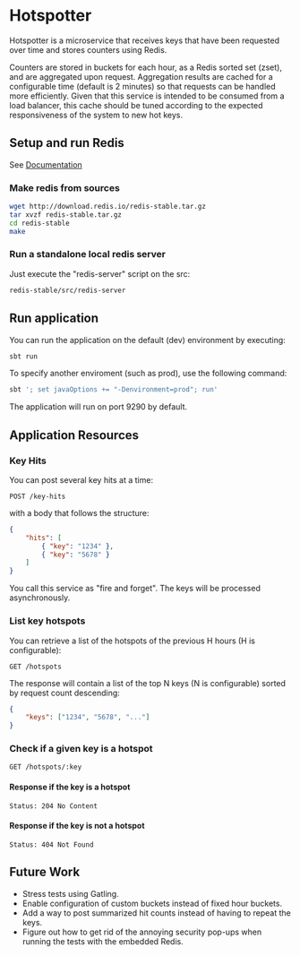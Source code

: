 # Hotspotter
Hotspotter is a microservice that receives keys that have been requested over time and stores counters using Redis.

Counters are stored in buckets for each hour, as a Redis sorted set (zset), and are aggregated upon request. 
Aggregation results are cached for a configurable time (default is 2 minutes) so that requests can be handled more efficiently.
Given that this service is intended to be consumed from a load balancer, this cache should be tuned according to the
expected responsiveness of the system to new hot keys.

## Setup and run Redis
See [Documentation](https://redis.io/topics/quickstart)

### Make redis from sources
```bash
wget http://download.redis.io/redis-stable.tar.gz
tar xvzf redis-stable.tar.gz
cd redis-stable
make
```

### Run a standalone local redis server
Just execute the "redis-server" script on the src:
```bash
redis-stable/src/redis-server
```

## Run application
You can run the application on the default (dev) environment by executing:
```bash
sbt run
```

To specify another enviroment (such as prod), use the following command:
```bash
sbt '; set javaOptions += "-Denvironment=prod"; run'
```

The application will run on port 9290 by default.

## Application Resources

### Key Hits
You can post several key hits at a time: 
```code
POST /key-hits
```
with a body that follows the structure:
```json
{
	"hits": [
		{ "key": "1234" },
		{ "key": "5678" }
	]
}
```
You call this service as "fire and forget". The keys will be processed asynchronously.

### List key hotspots
You can retrieve a list of the hotspots of the previous H hours (H is configurable):
```code
GET /hotspots
``` 
The response will contain a list of the top N keys (N is configurable) sorted by request count descending:
```json
{
	"keys": ["1234", "5678", "..."]
}
```

### Check if a given key is a hotspot
````code
GET /hotspots/:key
````
#### Response if the key is a hotspot
```code
Status: 204 No Content
```

#### Response if the key is not a hotspot
```code
Status: 404 Not Found
```


## Future Work

* Stress tests using Gatling.
* Enable configuration of custom buckets instead of fixed hour buckets.
* Add a way to post summarized hit counts instead of having to repeat the keys.
* Figure out how to get rid of the annoying security pop-ups when running the tests with the embedded Redis.


